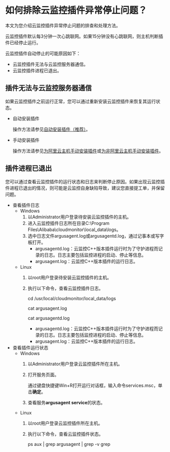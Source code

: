# 如何排除云监控插件异常停止问题？

本文为您介绍云监控插件异常停止问题的排查和处理方法。

云监控插件默认每3分钟一次心跳联网。如果15分钟没有心跳联网，则主机判断插件已经停止运行。

云监控插件自动停止的可能原因如下：

-   云监控插件无法与云监控服务器通信。
-   云监控插件进程已退出。

## 插件无法与云监控服务器通信

如果云监控插件之前运行正常，您可以通过重新安装云监控插件来恢复其运行状态。

-   自动安装插件

    操作方法请参见[自动安装插件（推荐）](/intl.zh-CN/主机监控/云监控插件/安装和卸载插件.md)。

-   手动安装插件

    操作方法请参见[为阿里云主机手动安装插件](/intl.zh-CN/主机监控/云监控插件/安装和卸载插件.md)或[为非阿里云主机手动安装插件](/intl.zh-CN/主机监控/云监控插件/安装和卸载插件.md)。


## 插件进程已退出

您可以通过查看云监控插件的运行状态和日志来判断停止原因。如果出现云监控插件进程已退出的情况，则可能是云监控自身缺陷导致，建议您直接提工单，并保留问题。

-   查看插件日志
    -   Windows
        1.  以Administrator用户登录待安装云监控插件的主机。
        2.  进入云监控插件日志所在目录C:\\Program Files\\Alibaba\\cloudmonitor\\local\_data\\logs。
        3.  选中日志文件argusagent.log或argusagentd.log，通过记事本或写字板打开。
            -   argusagentd.log：云监控C++版本插件运行时为了守护进程而记录的日志。日志主要包括监控进程的启动、停止等信息。
            -   argusagent.log：云监控C++版本插件的运行日志。
    -   Linux
        1.  以root用户登录待安装云监控插件的主机。
        2.  执行以下命令，查看云监控插件日志。

            cd /usr/local/cloudmonitor/local\_data/logs

            cat argusagent.log

            cat argusagentd.log

            -   argusagentd.log：云监控C++版本插件运行时为了守护进程而记录的日志。日志主要包括监控进程的启动、停止等信息。
            -   argusagent.log：云监控C++版本插件的运行日志。
-   查看插件运行状态
    -   Windows
        1.  以Administrator用户登录云监控插件所在主机。
        2.  打开服务页面。

            通过键盘快捷键Win+R打开运行对话框，输入命令services.msc，单击**确定**。

        3.  查看服务**argusagent service**的状态。
    -   Linux
        1.  以root用户登录云监控插件所在主机。
        2.  执行以下命令，查看云监控插件状态。

            ps aux \| grep argusagent \| grep -v grep


